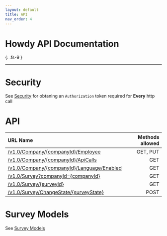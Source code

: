 ```yaml
---
layout: default
title: API
nav_order: 4
---
```


# Howdy API Documentation
{: .fs-9 }

---

# Security
See [Security](../Index.md#security) for obtaning an `Authorization` token required for **Every** http call

# API

| URL Name  | Methods allowed   |
|:--|--:|
|[/v1.0/Company/{companyId}/Employee](./Documentation/company-employee.md)|GET, PUT|
|[/v1.0/Company/{companyId}/ApiCalls](./Documentation/company-apiCalls.md)| GET|
|[/v1.0/Company/{companyId}/Language/Enabled](./Documentation/companyi-language-enabled.md)| GET|
|[/v1.0/Survey?companyId={companyId}](./Documentation/survey.md)|GET|
|[/v1.0/Survey/{surveyId}](./Documentation/survey-surveyId.md)|GET|
|[/v1.0/Survey/ChangeState/{surveyState}](./Documentation/survey-changestate.md)| POST|

# Survey Models
See [Survey Models](./Documentation/survey-interface.md)
